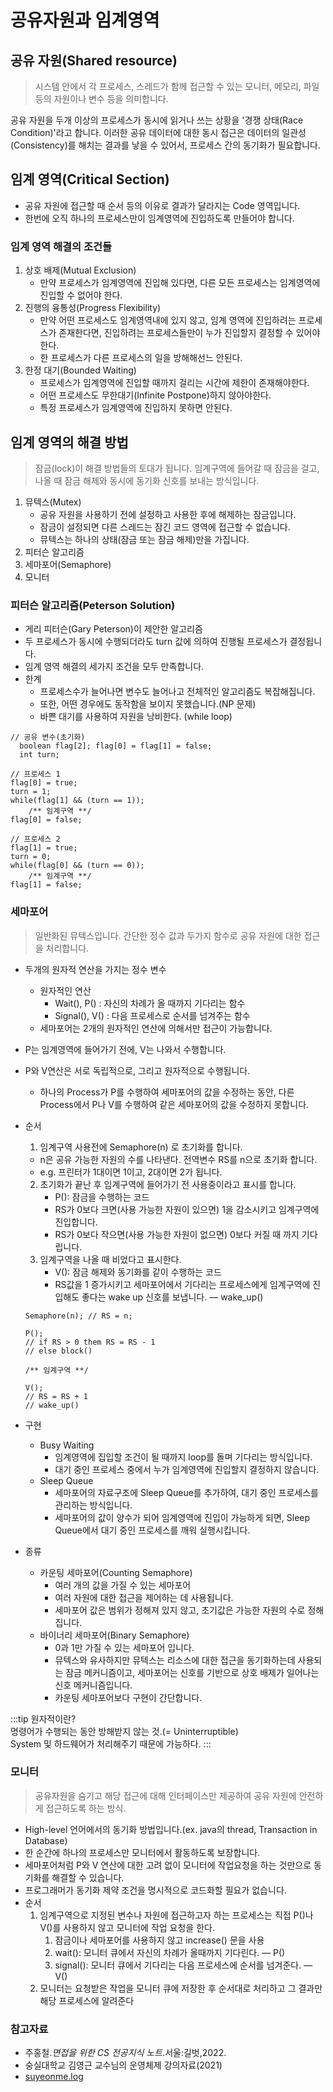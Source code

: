 # 공유자원과 임계영역

## 공유 자원(Shared resource)

> 시스템 안에서 각 프로세스, 스레드가 함께 접근할 수 있는 모니터, 메모리, 파일 등의 자원이나 변수 등을 의미합니다.

공유 자원을 두개 이상의 프로세스가 동시에 읽거나 쓰는 상황을 '경쟁 상태(Race Condition)'라고 합니다. 이러한 공유 데이터에 대한 동시 접근은 데이터의 일관성(Consistency)를 해치는 결과를
낳을 수 있어서, 프로세스 간의 동기화가 필요합니다.

## 임계 영역(Critical Section)

- 공유 자원에 접근할 때 순서 등의 이유로 결과가 달라지는 Code 영역입니다.
- 한번에 오직 하나의 프로세스만이 임계영역에 진입하도록 만들어야 합니다.

### 임계 영역 해결의 조건들

1. 상호 배제(Mutual Exclusion)
    - 만약 프로세스가 임계영역에 진입해 있다면, 다른 모든 프로세스는 임계영역에 진입할 수 없어야 한다.
2. 진행의 융통성(Progress Flexibility)
    - 만약 어떤 프로세스도 임계영역내에 있지 않고, 임계 영역에 진입하려는 프로세스가 존재한다면, 진입하려는 프로세스들만이 누가 진입할지 결정할 수 있어야 한다.
    - 한 프로세스가 다른 프로세스의 일을 방해해선느 안된다.
3. 한정 대기(Bounded Waiting)
    - 프로세스가 임계영역에 진입할 때까지 걸리는 시간에 제한이 존재해야한다.
    - 어떤 프로세스도 무한대기(Infinite Postpone)하지 않아야한다.
    - 특정 프로세스가 임계영역에 진입하지 못하면 안된다.

## 임계 영역의 해결 방법

> 잠금(lock)이 해결 방법들의 토대가 됩니다. 임계구역에 들어갈 때 잠금을 걸고, 나올 때 잠금 해제와 동시에 동기화 신호를 보내는 방식입니다.

1. 뮤텍스(Mutex)
    - 공유 자원을 사용하기 전에 설정하고 사용한 후에 해제하는 잠금입니다.
    - 잠금이 설정되면 다른 스레드는 잠긴 코드 영역에 접근할 수 없습니다.
    - 뮤텍스는 하나의 상태(잠금 또는 잠금 해제)만을 가집니다.
2. 피터슨 알고리즘
3. 세마포어(Semaphore)
4. 모니터

### 피터슨 알고리즘(Peterson Solution)

- 게리 피터슨(Gary Peterson)이 제안한 알고리즘
- 두 프로세스가 동시에 수행되더라도 turn 값에 의하여 진행될 프로세스가 결정됩니다.
- 임계 영역 해결의 세가지 조건을 모두 만족합니다.
- 한계
    - 프로세스수가 늘어나면 변수도 늘어나고 전체적인 알고리즘도 복잡해집니다.
    - 또한, 어떤 경우에도 동작함을 보이지 못했습니다.(NP 문제)
    - 바쁜 대기를 사용하여 자원을 낭비한다. (while loop)

```  
// 공유 변수(초기화)
  boolean flag[2]; flag[0] = flag[1] = false; 
  int turn;

// 프로세스 1
flag[0] = true;
turn = 1;
while(flag[1] && (turn == 1));
    /** 임계구역 **/
flag[0] = false;
    
// 프로세스 2
flag[1] = true;
turn = 0;
while(flag[0] && (turn == 0));
    /** 임계구역 **/
flag[1] = false;
```

### 세마포어

> 일반화된 뮤텍스입니다. 간단한 정수 값과 두가지 함수로 공유 자원에 대한 접근을 처리합니다.

- 두개의 원자적 연산을 가지는 정수 변수
    - 원자적인 연산
        - Wait(), P() : 자신의 차례가 올 때까지 기다리는 함수
        - Signal(), V() : 다음 프로세스로 순서를 넘겨주는 함수
    - 세마포어는 2개의 원자적인 연산에 의해서만 접근이 가능합니다.
- P는 임계영역에 들어가기 전에, V는 나와서 수행합니다.
- P와 V연산은 서로 독립적으로, 그리고 원자적으로 수행됩니다.
    - 하나의 Process가 P를 수행하여 세마포어의 값을 수정하는 동안, 다른 Process에서 P나 V를 수행하여 같은 세마포어의 값을 수정하지 못합니다.
- 순서
    1. 임계구역 사용전에 Semaphore(n) 로 초기화를 합니다.

    - n은 공유 가능한 자원의 수를 나타낸다. 전역변수 RS를 n으로 초기화 합니다.
    - e.g. 프린터가 1대이면 1이고, 2대이면 2가 됩니다.

    2. 초기화가 끝난 후 임계구역에 들어가기 전 사용중이라고 표시를 합니다.
        - P(): 잠금을 수행하는 코드
        - RS가 0보다 크면(사용 가능한 자원이 있으면) 1을 감소시키고 임계구역에 진입합니다.
        - RS가 0보다 작으면(사용 가능한 자원이 없으면) 0보다 커질 때 까지 기다립니다.
    3. 임계구역을 나올 때 비었다고 표시한다.
        - V(): 잠금 해제와 동기화를 같이 수행하는 코드
        - RS값을 1 증가시키고 세마포어에서 기다리는 프로세스에게 임계구역에 진입해도 좋다는 wake up 신호를 보냅니다. — wake_up()
    ```
    Semaphore(n); // RS = n;
    
    P();
    // if RS > 0 them RS = RS - 1
    // else block()
    
    /** 임계구역 **/
    
    V();
    // RS = RS + 1
    // wake_up()
    ```

- 구현
    - Busy Waiting
        - 임계영역에 집입할 조건이 될 때까지 loop를 돌며 기다리는 방식입니다.
        - 대기 중인 프로세스 중에서 누가 임계영역에 진입할지 결정하지 않습니다.
    - Sleep Queue
        - 세마포어의 자료구조에 Sleep Queue를 추가하여, 대기 중인 프로세스를 관리하는 방식입니다.
        - 세마포어의 값이 양수가 되어 임계영역에 진입이 가능하게 되면, Sleep Queue에서 대기 중인 프로세스를 깨워 실행시킵니다.
- 종류
    - 카운팅 세마포어(Counting Semaphore)
        - 여러 개의 값을 가질 수 있는 세마포어
        - 여러 자원에 대한 접근을 제어하는 데 사용됩니다.
        - 세마포어 값은 범위가 정해져 있지 않고, 초기값은 가능한 자원의 수로 정해집니다.
    - 바이너리 세마포어(Binary Semaphore)
        - 0과 1만 가질 수 있는 세마포어 입니다.
        - 뮤텍스와 유사하지만 뮤텍스는 리소스에 대한 접근을 동기화하는데 사용되는 잠금 메커니즘이고, 세마포어는 신호를 기반으로 상호 배제가 일어나는 신호 메커니즘입니다.
        - 카운팅 세마포어보다 구현이 간단합니다.

:::tip 원자적이란?  
명령어가 수행되는 동안 방해받지 않는 것.(= Uninterruptible)  
System 및 하드웨어가 처리해주기 때문에 가능하다.
:::

### 모니터

> 공유자원을 숨기고 해당 접근에 대해 인터페이스만 제공하여 공유 자원에 안전하게 접근하도록 하는 방식.

- High-level 언어에서의 동기화 방법입니다.(ex. java의 thread, Transaction in Database)
- 한 순간에 하나의 프로세스만 모니터에서 활동하도록 보장합니다.
- 세마포어처럼 P와 V 연산에 대한 고려 없이 모니터에 작업요청을 하는 것만으로 동기화를 해결할 수 있습니다.
- 프로그래머가 동기화 제약 조건을 명시적으로 코드화할 필요가 없습니다.
- 순서
    1. 임계구역으로 지정된 변수나 자원에 접근하고자 하는 프로세스는 직접 P()나 V()를 사용하지 않고 모니터에 작업 요청을 한다.
        1. 잠금이나 세마포어를 사용하지 않고 increase() 문을 사용
        2. wait(): 모니터 큐에서 자신의 차례가 올때까지 기다린다. — P()
        3. signal(): 모니터 큐에서 기다리는 다음 프로세스에 순서를 넘겨준다. — V()
    2. 모니터는 요청받은 작업을 모니터 큐에 저장한 후 순서대로 처리하고 그 결과만 해당 프로세스에 알려준다

### 참고자료

- 주홍철.*면접을 위한 CS 전공지식 노트*.서울:길벗,2022.
- 숭실대학교 김영근 교수님의 운영체제 강의자료(2021)
- [suyeonme.log](https://velog.io/@suyeonme/OS-%EA%B3%B5%EC%9C%A0-%EC%9E%90%EC%9B%90%EA%B3%BC-%EC%9E%84%EA%B3%84%EA%B5%AC%EC%97%AD)